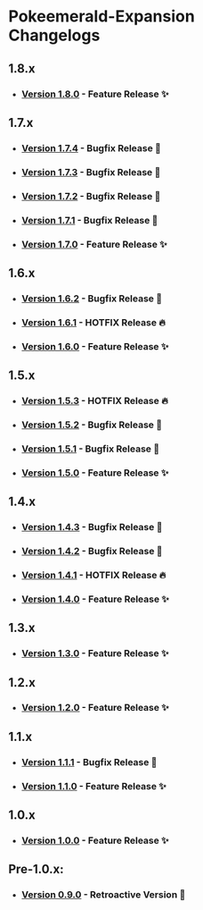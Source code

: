 # Pokeemerald-Expansion Changelogs

## 1.8.x
- ### [Version 1.8.0](docs/changelogs/1.8.0.md) - Feature Release ✨

## 1.7.x
- ### [Version 1.7.4](docs/changelogs/1.7.4.md) - Bugfix Release 🧹
- ### [Version 1.7.3](docs/changelogs/1.7.3.md) - Bugfix Release 🧹
- ### [Version 1.7.2](docs/changelogs/1.7.2.md) - Bugfix Release 🧹
- ### [Version 1.7.1](docs/changelogs/1.7.1.md) - Bugfix Release 🧹
- ### [Version 1.7.0](docs/changelogs/1.7.0.md) - Feature Release ✨

## 1.6.x
- ### [Version 1.6.2](docs/changelogs/1.6.2.md) - Bugfix Release 🧹
- ### [Version 1.6.1](docs/changelogs/1.6.1.md) - HOTFIX Release 🔥
- ### [Version 1.6.0](docs/changelogs/1.6.0.md) - Feature Release ✨

## 1.5.x
- ### [Version 1.5.3](docs/changelogs/1.5.3.md) - HOTFIX Release 🔥
- ### [Version 1.5.2](docs/changelogs/1.5.2.md) - Bugfix Release 🧹
- ### [Version 1.5.1](docs/changelogs/1.5.1.md) - Bugfix Release 🧹
- ### [Version 1.5.0](docs/changelogs/1.5.0.md) - Feature Release ✨

## 1.4.x
- ### [Version 1.4.3](docs/changelogs/1.4.3.md) - Bugfix Release 🧹
- ### [Version 1.4.2](docs/changelogs/1.4.2.md) - Bugfix Release 🧹
- ### [Version 1.4.1](docs/changelogs/1.4.1.md) - HOTFIX Release 🔥
- ### [Version 1.4.0](docs/changelogs/1.4.0.md) - Feature Release ✨

## 1.3.x
- ### [Version 1.3.0](docs/changelogs/1.3.0.md) - Feature Release ✨

## 1.2.x
- ### [Version 1.2.0](docs/changelogs/1.2.0.md) - Feature Release ✨

## 1.1.x
- ### [Version 1.1.1](docs/changelogs/1.1.1.md) - Bugfix Release 🧹
- ### [Version 1.1.0](docs/changelogs/1.1.0.md) - Feature Release ✨

## 1.0.x
- ### [Version 1.0.0](docs/changelogs/1.0.0.md) - Feature Release ✨

## Pre-1.0.x:
- ### [Version 0.9.0](docs/changelogs/0.9.0.md) - Retroactive Version 🦕
